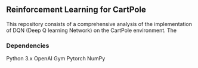 ## Reinforcement Learning for CartPole
This repository consists of a comprehensive analysis of the implementation of DQN (Deep Q learning Network) on the CartPole environment. 
The


### Dependencies
Python 3.x
OpenAI Gym
Pytorch 
NumPy
